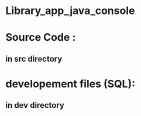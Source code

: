 # Library_app_java_console


<h1>Source Code :</h1>

<h2> in src directory</h2>

<h1>developement files  (SQL):</h1>

<h2> in dev directory</h2>
